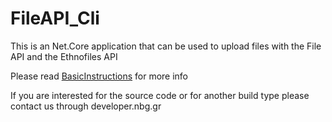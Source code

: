 # FileAPI_Cli
This is an Net.Core application that can be used to upload files with the File API and the Ethnofiles API

Please read [BasicInstructions](https://github.com/myNBGcode/FileAPI_Cli/blob/master/BasicInstructions.md) for more info

If you are interested for the source code or for another build type please contact us through developer.nbg.gr
